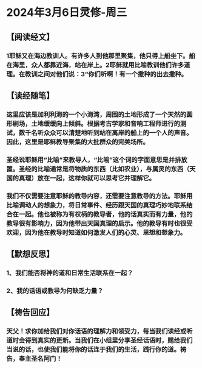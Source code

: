# 2024年3月6日灵修-周三

## 【阅读经文】

### 1耶稣又在海边教训人。有许多人到他那里聚集，他只得上船坐下。船在海里，众人都靠近海，站在岸上。2耶稣就用比喻教训他们许多道理。在教训之间对他们说：3“你们听啊！有一个撒种的出去撒种。

## 【读经随笔】

### 这里应该是加利利海的一个小海湾，周围的土地形成了一个天然的圆形剧场，土地缓缓向上倾斜。根据考古学家和音响工程师进行的测试，数千名听众众可以清楚地听到站在离岸的船上的一个人的声音。因此，这里是耶稣教导聚集的大批群众的完美场所。

### 圣经说耶稣用“比喻”来教导人，“比喻”这个词的字面意思是并排放置。圣经的比喻通常是将物质的东西（比如农业），与属灵的东西（天国的真理）放在一起，这样你就可以思考它并理解它。

### 我们不仅需要注意耶稣的教导内容，还需要注意教导的方法。耶稣用比喻调动人的想象力，将日常事件、经历跟天国的真理巧妙地联系结合在一起。他也被称为有权柄的教导者，他的话真实而有力量，他的教导很有影响力，因为他带出天国真理的启示。他的教导有时也很受欢迎，因为他在教导时知道如何激发人们的心灵、思想和想象力。

## 【默想反思】

### 1、我们能否将神的道和日常生活联系在一起？

### 2、我的话语或教导为何缺乏力量？

## 【祷告回应】

### 天父！求你加给我们对你话语的理解力和领受力，每当我们读经或听道时会得到真实的更新。当我们在小组里分享圣经话语时，赐给我们当说的话，也使我们能将你的话连于我们的生活，践行你的道。祷告，奉主圣名阿门！
